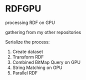 # RDFGPU
processing RDF  on GPU

gathering from my other repositories

Serialize the process:
1. Create dataset
2. Transform RDF
3. Combined BitMap Query on GPU
4. String Matching on GPU
5. Parallel RDF
